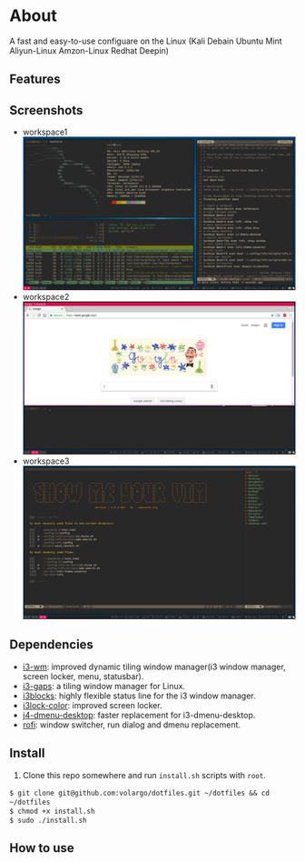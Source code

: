 # About
A fast and easy-to-use configuare on the Linux (Kali Debain Ubuntu Mint Aliyun-Linux Amzon-Linux Redhat Deepin)

## Features

## Screenshots
* workspace1 ![i3-wm](screenshots/dotfiles-main.png)
* workspace2 ![chrmium](screenshots/dotfiles-chromium.png)
* workspace3 ![spacevim](screenshots/dotfiles-spacevim.png)

## Dependencies
* [i3-wm](https://github.com/i3/i3): improved dynamic tiling window manager(i3 window manager, screen locker, menu, statusbar).
* [i3-gaps](https://github.com/Airblader/i3): a tiling window manager for Linux.
* [i3blocks](https://github.com/vivien/i3blocks): highly flexible status line for the i3 window manager.
* [i3lock-color](https://github.com/PandorasFox/i3lock-color): improved screen locker.
* [j4-dmenu-desktop](https://github.com/enkore/j4-dmenu-desktop): faster replacement for i3-dmenu-desktop.
* [rofi](https://github.com/DaveDavenport/rofi): window switcher, run dialog and dmenu replacement.

## Install
1. Clone this repo somewhere and run `install.sh` scripts with `root`.
```Shell
$ git clone git@github.com:volargo/dotfiles.git ~/dotfiles && cd ~/dotfiles
$ chmod +x install.sh
$ sudo ./install.sh
```
## How to use
